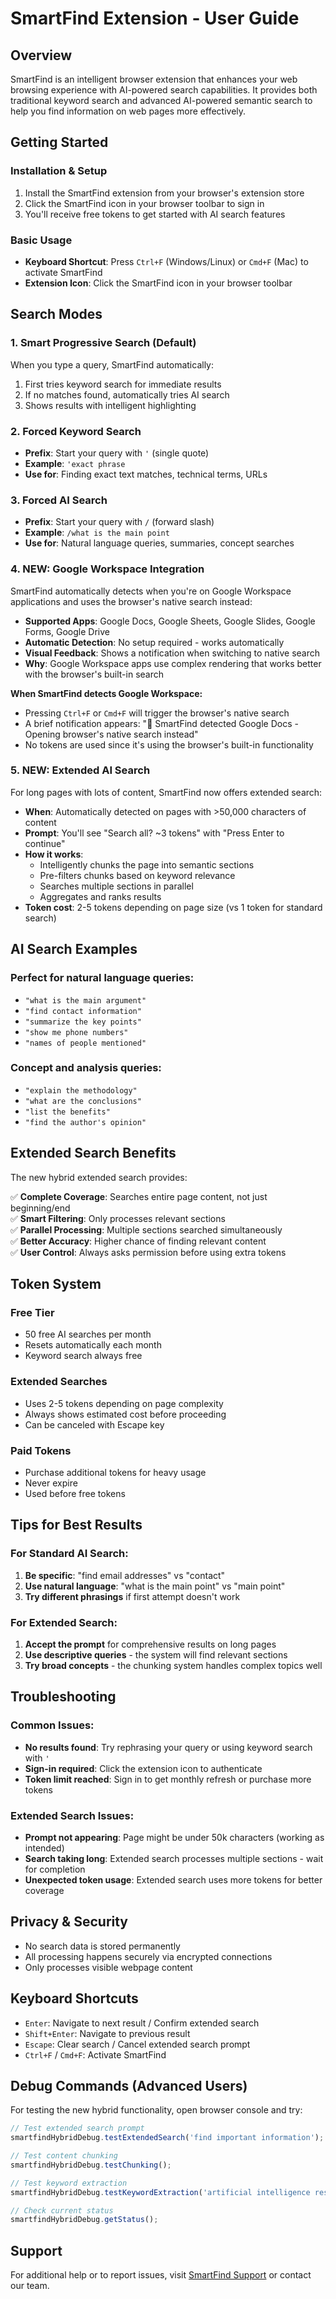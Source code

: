 # SmartFind Extension - User Guide

## Overview
SmartFind is an intelligent browser extension that enhances your web browsing experience with AI-powered search capabilities. It provides both traditional keyword search and advanced AI-powered semantic search to help you find information on web pages more effectively.

## Getting Started

### Installation & Setup
1. Install the SmartFind extension from your browser's extension store
2. Click the SmartFind icon in your browser toolbar to sign in
3. You'll receive free tokens to get started with AI search features

### Basic Usage
- **Keyboard Shortcut**: Press `Ctrl+F` (Windows/Linux) or `Cmd+F` (Mac) to activate SmartFind
- **Extension Icon**: Click the SmartFind icon in your browser toolbar

## Search Modes

### 1. Smart Progressive Search (Default)
When you type a query, SmartFind automatically:
1. First tries keyword search for immediate results
2. If no matches found, automatically tries AI search
3. Shows results with intelligent highlighting

### 2. Forced Keyword Search
- **Prefix**: Start your query with `'` (single quote)
- **Example**: `'exact phrase`
- **Use for**: Finding exact text matches, technical terms, URLs

### 3. Forced AI Search
- **Prefix**: Start your query with `/` (forward slash)
- **Example**: `/what is the main point`
- **Use for**: Natural language queries, summaries, concept searches

### 4. **NEW: Google Workspace Integration**
SmartFind automatically detects when you're on Google Workspace applications and uses the browser's native search instead:

- **Supported Apps**: Google Docs, Google Sheets, Google Slides, Google Forms, Google Drive
- **Automatic Detection**: No setup required - works automatically
- **Visual Feedback**: Shows a notification when switching to native search
- **Why**: Google Workspace apps use complex rendering that works better with the browser's built-in search

**When SmartFind detects Google Workspace:**
- Pressing `Ctrl+F` or `Cmd+F` will trigger the browser's native search
- A brief notification appears: "📄 SmartFind detected Google Docs - Opening browser's native search instead"
- No tokens are used since it's using the browser's built-in functionality

### 5. **NEW: Extended AI Search**
For long pages with lots of content, SmartFind now offers extended search:

- **When**: Automatically detected on pages with >50,000 characters of content
- **Prompt**: You'll see "Search all? ~3 tokens" with "Press Enter to continue"
- **How it works**: 
  - Intelligently chunks the page into semantic sections
  - Pre-filters chunks based on keyword relevance
  - Searches multiple sections in parallel
  - Aggregates and ranks results
- **Token cost**: 2-5 tokens depending on page size (vs 1 token for standard search)

## AI Search Examples

### Perfect for natural language queries:
- `"what is the main argument"`
- `"find contact information"`
- `"summarize the key points"`
- `"show me phone numbers"`
- `"names of people mentioned"`

### Concept and analysis queries:
- `"explain the methodology"`
- `"what are the conclusions"`
- `"list the benefits"`
- `"find the author's opinion"`

## Extended Search Benefits

The new hybrid extended search provides:

✅ **Complete Coverage**: Searches entire page content, not just beginning/end  
✅ **Smart Filtering**: Only processes relevant sections  
✅ **Parallel Processing**: Multiple sections searched simultaneously  
✅ **Better Accuracy**: Higher chance of finding relevant content  
✅ **User Control**: Always asks permission before using extra tokens  

## Token System

### Free Tier
- 50 free AI searches per month
- Resets automatically each month
- Keyword search always free

### Extended Searches
- Uses 2-5 tokens depending on page complexity
- Always shows estimated cost before proceeding
- Can be canceled with Escape key

### Paid Tokens
- Purchase additional tokens for heavy usage
- Never expire
- Used before free tokens

## Tips for Best Results

### For Standard AI Search:
1. **Be specific**: "find email addresses" vs "contact"
2. **Use natural language**: "what is the main point" vs "main point"
3. **Try different phrasings** if first attempt doesn't work

### For Extended Search:
1. **Accept the prompt** for comprehensive results on long pages
2. **Use descriptive queries** - the system will find relevant sections
3. **Try broad concepts** - the chunking system handles complex topics well

## Troubleshooting

### Common Issues:
- **No results found**: Try rephrasing your query or using keyword search with `'`
- **Sign-in required**: Click the extension icon to authenticate
- **Token limit reached**: Sign in to get monthly refresh or purchase more tokens

### Extended Search Issues:
- **Prompt not appearing**: Page might be under 50k characters (working as intended)
- **Search taking long**: Extended search processes multiple sections - wait for completion
- **Unexpected token usage**: Extended search uses more tokens for better coverage

## Privacy & Security
- No search data is stored permanently
- All processing happens securely via encrypted connections
- Only processes visible webpage content

## Keyboard Shortcuts
- `Enter`: Navigate to next result / Confirm extended search
- `Shift+Enter`: Navigate to previous result
- `Escape`: Clear search / Cancel extended search prompt
- `Ctrl+F` / `Cmd+F`: Activate SmartFind

## Debug Commands (Advanced Users)

For testing the new hybrid functionality, open browser console and try:

```javascript
// Test extended search prompt
smartfindHybridDebug.testExtendedSearch('find important information');

// Test content chunking
smartfindHybridDebug.testChunking();

// Test keyword extraction
smartfindHybridDebug.testKeywordExtraction('artificial intelligence research');

// Check current status
smartfindHybridDebug.getStatus();
```

## Support
For additional help or to report issues, visit [SmartFind Support](your-support-url) or contact our team. 
